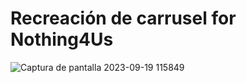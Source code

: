 # Recreación de carrusel for Nothing4Us

![Captura de pantalla 2023-09-19 115849](https://github.com/Marian4gc/Card-Pagination-JS/assets/117035764/6b866df7-ac57-421e-bf10-97ecda442669)
